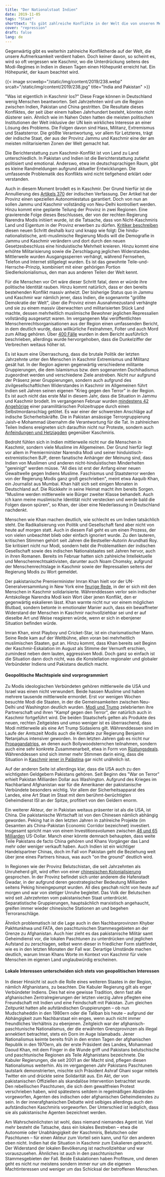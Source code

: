 ```yaml
---
title: "Der Nationalstaat Indien"
date: 2019-11-05
tags: "Staat"
shorttext: "Es gibt zahlreiche Konflikte in der Welt die von unseren Medien keine Beachtung findet. Dazu gehört auch Indien, ein Nationalist will Minderheiten abschaffen."
cover: "repression"
draft: false
lang: de
---
```


Gegenwärtig gibt es weiterhin zahlreiche Konfliktherde auf der Welt, die unsere Aufmerksamkeit verdient haben. Doch keiner davon, so scheint es, wird so oft vergessen wie Kaschmir, wo die Unterdrückung seitens des Modi-Regimes in Indien in diesen Tagen einen Höhepunkt erreicht hat. Ein Höhepunkt, der kaum beachtet wird.

{{< image srcwebp="/static/img/content/2019/238.webp" srcalt="/static/img/content/2019/238.jpg" title="India and Pakistan" >}}

"Was ist eigentlich in Kaschmir los?" Diese Frage können in Deutschland wenig Menschen beantworten. Seit Jahrzehnten wird um die Region zwischen Indien, Pakistan und China gestritten. Die Resultate dieses Konfliktes, der seit über einem halben Jahrhundert besteht, könnten nicht düsterer sein. Ähnlich wie im Nahen Osten hatten die meisten politischen Institutionen der Welt inklusive der UN kein wirkliches Interesse an einer Lösung des Problems. Die Folgen davon sind Hass, Militanz, Extremismus und Staatsterror. Die größte Verantwortung, vor allem für Letzteres, trägt der indische Staat, der aus der Provinz Jammu und Kaschmir eine der am meisten militarisierten Zonen der Welt gemacht hat.

Die Berichterstattung zum Kaschmir-Konflikt ist von Land zu Land unterschiedlich. In Pakistan und Indien ist die Berichterstattung zutiefst politisiert und emotional. Anderswo, etwa im deutschsprachigen Raum, gibt es kleine Randmeldungen aufgrund aktueller Entwicklungen. Die umfassende Problematik des Konflikts wird nicht tiefgehend erklärt oder verstanden.

Auch in diesem Moment brodelt es in Kaschmir. Der Grund hierfür ist die Annullierung des [Artikels 370](https://edition.cnn.com/2019/08/05/asia/india-pakistan-kashmir-intl-hnk/index.html "Kashmir in lockdown as India reveals plan to change state's status") der indischen Verfassung. Der Artikel hat der Provinz einen speziellen Autonomiestatus garantiert. Doch von nun an sollen Jammu und Kaschmir vollständig von Neu-Delhi kontrolliert werden. Hinzu kommt eine geplante Teilung der Provinz in zwei Regionen. Eine gravierende Folge dieses Beschlusses, der von der rechten Regierung Narendra Modis initiiert wurde, ist die Tatsache, dass von Nicht-Kaschmiris Land und Eigentum in der Provinz erwerben zu dürfen. [Kritiker beschreiben](https://www.trtworld.com/opinion/and-kashmiris-shall-immediately-cease-to-exist-28778 "And Kashmiris shall immediately cease to exist") diesen neuen Schritt deshalb kurz und knapp wie folgt: Die hindu-nationalistische, anti-muslimische Regierung Modis will die Demografie in Jammu und Kaschmir verändern und dort durch den neuen Gesetzesbeschluss eine hinduistische Mehrheit kreieren. Hinzu kommt eine erhöhte Militarisierung sowie die Zerschlagung jeglichen Widerstandes. Mittlerweile wurden Ausgangssperren verhängt, während Fernsehen, Telefon und Internet stillgelegt wurden. Es ist das gewohnte Teile-und-Herrsche-Prinzip, kombiniert mit einer gehörigen Portion Siedlerkolonialismus, den man aus anderen Teilen der Welt kennt.

Für die Menschen vor Ort wäre dieser Schritt fatal, denn er würde ihre politische Identität rauben. Hinzu kommt natürlich, dass er den bereits bestehenden Konflikt massiv anheizt. Der bisherige Status quo in Jammu und Kaschmir war nämlich jener, dass Indien, die sogenannte "größte Demokratie der Welt", über die Provinz einen Ausnahmezustand verhängte und sie zu einem massiv überwachten und militarisierten Stück Land machte, dessen mehrheitlich muslimische Bewohner jeglichen Repressalien vollständig ausgesetzt waren. Im vergangenen Mai veröffentlichten Menschenrechtsorganisationen aus der Region einen umfassenden Bericht, in dem deutlich wurde, dass willkürliche Festnahmen, Folter und auch Mord zum Alltag gehören. Über [400 Fälle](https://theintercept.com/2019/05/26/india-kashmir-torture/ "THE INDIAN GOVERNMENT HAS SYSTEMATICALLY USED TORTURE TO CRUSH OPPOSITION IN KASHMIR, NEW REPORT FINDS") wurden in dem Bericht ausführlich beschrieben, allerdings wurde hervorgehoben, dass die Dunkelziffer der Verbrechen weitaus höher ist.

Es ist kaum eine Überraschung, dass die brutale Politik der letzten Jahrzehnte unter den Menschen in Kaschmir Extremismus und Militanz gesät hat. In der Region agieren gegenwärtig verschiedene militante Gruppierungen, die dem Islamismus bzw. dem sogenannten Dschihadismus zugeordnet werden und verschiedene Ziele anstreben. Nicht nur aufgrund der Präsenz jener Gruppierungen, sondern auch aufgrund des zivilgesellschaftlichen Widerstandes in Kaschmir im Allgemeinen führt Indien seit Jahren seinen eigenen "Krieg gegen den Terror" in der Region. Es ist auch nicht das erste Mal in diesem Jahr, dass die Situation in Jammu und Kaschmir brodelt. Im vergangenen Februar wurden [mindestens 42 Angehörige](https://www.aljazeera.com/news/2019/02/indian-security-forces-killed-kashmir-blast-reports-190214110644498.html "Kashmir suicide attack kills dozens of Indian security forces") einer paramilitärischen Polizeitruppe durch einen Selbstmordanschlag getötet. Es war einer der schwersten Anschläge auf indische Sicherheitskräfte. Die in Pakistan ansässige Terrorgruppierung Jaish-e Mohammad übernahm die Verantwortung für die Tat. In zahlreichen Teilen Indiens ereigneten sich daraufhin nicht nur Proteste, sondern auch [Anfeindungen und Hetzjagden](https://www.aljazeera.com/news/2019/02/fear-grips-kashmiris-living-india-deadly-suicide-attack-190216150244206.html "Fear grips Kashmiris living in India after deadly suicide attack") gegenüber Kaschmiris.

Bedroht fühlen sich in Indien mittlerweile nicht nur die Menschen in Kaschmir, sondern viele Muslime im Allgemeinen. Der Grund hierfür liegt vor allem in Premierminister Narendra Modi und seiner hinduistisch-extremistischen BJP, deren fanatische Anhänger der Meinung sind, dass Indien von Muslimen und anderen nicht-hinduistischen Minderheiten "gereinigt" werden müsse. "All dies ist erst der Anfang einer neuen Gewaltwelle gegen Indiens Muslime. Faschismus und Staatsterror werden von der Regierung Modis ganz groß geschrieben", meint etwa Aaquib Khan, ein Journalist aus Mumbai. Khan hält sich seit einigen Monaten in Deutschland auf. Die Rückkehr in seine Heimat macht ihm bereits Sorgen. "Muslime werden mittlerweile wie Bürger zweiter Klasse behandelt. Auch ich kann meine muslimische Identität nicht verstecken und werde bald die Folgen davon spüren", so Khan, der über eine Niederlassung in Deutschland nachdenkt.

Menschen wie Khan machen deutlich, wie schlecht es um Indien tatsächlich steht. Die Radikalisierung von Politik und Gesellschaft fand aber nicht von heute auf morgen statt. Auch in diesem Fall geht es um einen Prozess, der von vielen unbeachtet blieb oder einfach ignoriert wurde. Zu den lauteren, kritischen Stimmen gehört seit Jahren die Bestseller-Autorin Arundhati Roy. Sie kritisiert nicht nur Modi, sondern hebt die Problematiken der indischen Gesellschaft sowie des indischen Nationalstaates seit Jahren hervor, auch in ihren Romanen. Bereits im Februar hatten sich zahlreiche Intellektuelle und Menschenrechtsaktivisten, darunter auch Noam Chomsky, aufgrund der Menschenrechtslage in Kaschmir sowie der Repressalien seitens der Regierung Modis zu Wort gemeldet.

Der pakistanische Premierminister Imran Khan hielt vor der UN-Generalversammlung in New York eine [feurige Rede](https://www.nytimes.com/2019/09/27/world/asia/khan-modi-united-nations.html "Imran Khan Warns of Kashmir ‘Blood Bath’ in Emotional U.N. Speech"), in der er sich mit den Menschen in Kaschmir solidarisierte. Währenddessen verlor sein indischer Amtskollege Narendra Modi kein Wort über jenen Konflikt, den er gegenwärtig eskalieren lässt. Khan warnte nicht nur vor einem möglichen Blutbad, sondern betonte in emotionaler Manier auch, dass ein bewaffneter Widerstand der Menschen in Kaschmir nachvollziehbar sei und er auf dieselbe Art und Weise reagieren würde, wenn er sich in ebenjener Situation befinden würde.

Imran Khan, einst Playboy und Cricket-Star, ist ein charismatischer Mann. Seine Rede kam auf der Weltbühne, allen voran bei mehrheitlich muslimischen Staaten, gut an. Hinzu kommt, dass Khan bereits seit Beginn der Kaschmir-Eskalation im August als Stimme der Vernunft erschien, zumindest neben dem lauten, aggressiven Modi. Doch ganz so einfach ist die Situation dann doch nicht, was die Konstellation regionaler und globaler Verbündeter Indiens und Pakistans deutlich macht.

#### Geopolitische Machtspiele sind vorprogrammiert

Zu Modis ideologischen Verbündeten gehören mittlerweile die USA und Israel was einen nicht verwundert. Beide hassen Muslime und haben mehrere tausende mittlerweile ermordet. Erst vor wenigen Wochen besuchte Modi die Staaten, in der die Gemeinsamkeiten zwischen Neu-Delhi und Washington deutlich wurden. [Modi und Trump](https://www.bbc.com/news/world-us-canada-49788492 "‘Howdy, Modi!’: Trump hails Indian PM at ‘historic’ Texas rally") zelebrierten ihre Partnerschaft und ihren "Kampf gegen den Terror", der natürlich auch in Kaschmir fortgeführt wird. Die beiden Staatschefs gelten als Produkte des neuen, rechten Zeitgeistes und umso weniger ist es überraschend, dass Modi mittlerweile als eine Art Trump Südasiens gilt. Währenddessen sind im Laufe der Amtszeit Modis auch die Kontakte zur Regierung Benjamin Netanjahus intensiver geworden. In den letzten Jahren gab es nicht nur [Propagandatrips](https://www.ndtv.com/entertainment/benjamin-netanyahus-bollywood-selfie-with-amitabh-bachchan-aishwarya-and-other-stars-1802012 "Benjamin Netanyahu's Bollywood Selfie With Amitabh Bachchan, Aishwarya And Other Stars"), an denen auch Bollywoodsternchen teilnahmen, sondern auch eine sehr konkrete Zusammenarbeit, etwa in Form von [Rüstungsdeals](https://www.middleeastmonitor.com/20190712-israel-arms-company-signs-100m-missile-deal-with-india-army/ "Israel arms company signs $100m missile deal with India army"). Währenddessen sind sich immer mehr Stimmen darin einig, dass die Situation in [Kaschmir jener in Palästina](https://972mag.com/kashmir-india-israel-palestine-occupation/142735/ "What's happening in Kashmir looks a lot like Israel's rule over Palestine") gar nicht unähnlich ist.

Auf der anderen Seite ist allerdings klar, dass die USA auch zu den wichtigsten Geldgebern Pakistans gehören. Seit Beginn des "War on Terror" erhielt Pakistan Milliarden Dollar aus Washington. Aufgrund des Krieges im Nachbarland Afghanistan war für die Amerikaner der pakistanische Verbündete besonders wichtig. Vor allem der Sicherheitsapparat des Landes, eine Art Staat im Staat mit dem berühmt-berüchtigten Geheimdienst ISI an der Spitze, profitiert von den Geldern enorm.

Ein weiterer Akteur, der in Pakistan weitaus präsenter ist als die USA, ist China. Die pakistanische Wirtschaft ist von den Chinesen nämlich abhängig geworden. Peking hat in den letzten Jahren in zahlreiche Projekte (im Gesamten als China-Pakistan Economic Corridor bezeichnet) investiert. Insgesamt spricht man von einem Investitionsvolumen zwischen [46 und 65 Milliarden](https://www.thehindu.com/news/international/xi-jinping-visit-to-pakistan-preview/article7114980.ece "Xi comes calling to Pakistan, bearing gifts worth $45 billion") US-Dollar. Manch einer könnte demnach behaupten, dass weite Teile Pakistans de facto China gehören und Khans Vorgänger das Land mehr oder weniger verkauft haben. Auch Indien ist ein wichtiger Handelspartner Chinas, doch im Fall von Pakistan geht die Beziehung weit über jene eines Partners hinaus, was auch "on the ground" deutlich wird.

In Regionen wie der Provinz Belutschistan, die seit Jahrzehnten als Unruheherd gilt, wird offen von einer [chinesischen Kolonialisierung](https://www.business-standard.com/article/news-ani/cpec-turning-balochistan-into-chinese-colony-says-baloch-leader-118112500493_1.html "CPEC turning Balochistan into Chinese colony, says Baloch leader") gesprochen. In der Provinz befindet sich unter anderem die Hafenstadt Gwadar, in der aufgrund deren geostrategischer Bedeutung Milliarden seitens Peking hineingepumpt wurden. All dies geschah nicht von heute auf morgen und war von stetiger Unruhe begleitet. Das Volk der Belutschen wird seit Jahrzehnten vom pakistanischen Staat unterdrückt. Separatistische Gruppierungen, hauptsächlich marxistisch angehaucht, greifen immer wieder chinesische Stationen an und begehen Terroranschläge.

Ähnlich problematisch ist die Lage auch in den Nachbarprovinzen Khyber Pakhtunkhwa und FATA, den paschtunischen Stammesgebieten an der Grenze zu Afghanistan. Auch hier zieht es das pakistanische Militär samt Geheimdienst vor, die lokalen Paschtunen zu unterdrücken und jeglichen Aufstand zu zerschlagen, selbst wenn dieser in friedlicher Form stattfindet, wie es in den letzten Monaten der Fall war. Derartige Umstände machen deutlich, warum Imran Khans Worte im Kontext von Kaschmir für viele Menschen im eigenen Land unglaubwürdig erscheinen.

#### Lokale Interessen unterscheiden sich stets von geopolitischen Interessen

In dieser Hinsicht ist auch die Rolle eines weiteren Staates in der Region, nämlich Afghanistans, zu beachten. Die Kabuler Regierung gilt als enger Verbündeter Indiens. Dies hat eine gewisse Tradition, denn fast alle afghanischen Zentralregierungen der letzten vierzig Jahre pflegten eine Freundschaft mit Indien und eine Feindschaft mit Pakistan. Zum gleichen Zeitpunkt hatten alle aufständischen Gruppierungen – ob nun Mudschaheddin in den 1980ern oder die Taliban bis heute – aufgrund der Abhängigkeit zum Nachbarstaat ein enges, wenn auch nicht immer freundliches Verhältnis zu ebenjenen. Zeitgleich war der afghanisch-paschtunische Nationalismus, der die erwähnten Grenzprovinzen als illegal annektiert betrachtet, stets ein Dorn im Auge Islamabads. Jener Nationalismus keimte bereits früh in den ersten Tagen der afghanischen Republik in den 1970ern, als der erste Präsident des Landes, Mohammad Daoud Khan, mit dem Finger in die Wunde griff und Pakistans belutschische und paschtunische Regionen als Teile Afghanistans bezeichnete. Die Kabuler Regierungen, die seit 2001 an der Macht sind, pflegen diesen Nationalismus weiterhin. Als im vergangenen Jahr Pakistans Paschtunen lautstark demonstrierten, mischte sich Präsident Ashraf Ghani sogar mittels Twitter ein und drückte seine Solidarität aus. Ein Akt, der von pakistanischen Offiziellen als skandalöse Intervention betrachtet wurde. Den rebellischen Paschtunen, die sich dem gewaltfreien Protest verschrieben haben, wird spätestens seitdem in regelmäßigen Abständen vorgeworfen, Agenten des indischen oder afghanischen Geheimdienstes zu sein. In der innerafghanischen Debatte wird selbiges allerdings auch den aufständischen Kaschmiris vorgeworfen. Der Unterschied ist lediglich, dass sie als pakistanische Agenten bezeichnet werden.

Am Wahrscheinlichsten ist wohl, dass niemand niemandes Agent ist. Viel mehr besteht die Tatsache, dass ein lokales Bestreben – etwa die Autonomie oder Unabhängigkeit der Kaschmiris, Belutschen oder Paschtunen – für einen Akteur zum Vorteil sein kann, und für den anderen eben nicht. Indien hat die Situation in Kaschmir zum Eskalieren gebracht. Der Widerstand der lokalen Bevölkerung ist nachvollziehbar und war vorauszusehen. Ähnliches ist auch in den paschtunischen Stammesgebieten der Fall. Beide Eskalationen haben Profiteure, und denen geht es nicht nur meistens sondern immer nur um die eigenen Machtinteressen und weniger um das Schicksal der betroffenen Menschen.
